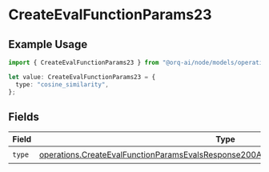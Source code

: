 # CreateEvalFunctionParams23

## Example Usage

```typescript
import { CreateEvalFunctionParams23 } from "@orq-ai/node/models/operations";

let value: CreateEvalFunctionParams23 = {
  type: "cosine_similarity",
};
```

## Fields

| Field                                                                                                                                                                                          | Type                                                                                                                                                                                           | Required                                                                                                                                                                                       | Description                                                                                                                                                                                    |
| ---------------------------------------------------------------------------------------------------------------------------------------------------------------------------------------------- | ---------------------------------------------------------------------------------------------------------------------------------------------------------------------------------------------- | ---------------------------------------------------------------------------------------------------------------------------------------------------------------------------------------------- | ---------------------------------------------------------------------------------------------------------------------------------------------------------------------------------------------- |
| `type`                                                                                                                                                                                         | [operations.CreateEvalFunctionParamsEvalsResponse200ApplicationJSONResponseBody523Type](../../models/operations/createevalfunctionparamsevalsresponse200applicationjsonresponsebody523type.md) | :heavy_check_mark:                                                                                                                                                                             | N/A                                                                                                                                                                                            |